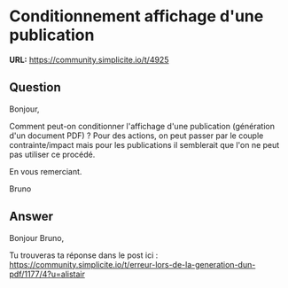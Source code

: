 # Conditionnement affichage d'une publication

**URL:** https://community.simplicite.io/t/4925

## Question
Bonjour,

Comment peut-on conditionner l'affichage d'une publication (génération d'un document PDF) ? Pour des actions, on peut passer par le couple contrainte/impact mais pour les publications il semblerait que l'on ne peut pas utiliser ce procédé.

En vous remerciant.

Bruno

## Answer
Bonjour Bruno, 

Tu trouveras ta réponse dans le post ici : https://community.simplicite.io/t/erreur-lors-de-la-generation-dun-pdf/1177/4?u=alistair
